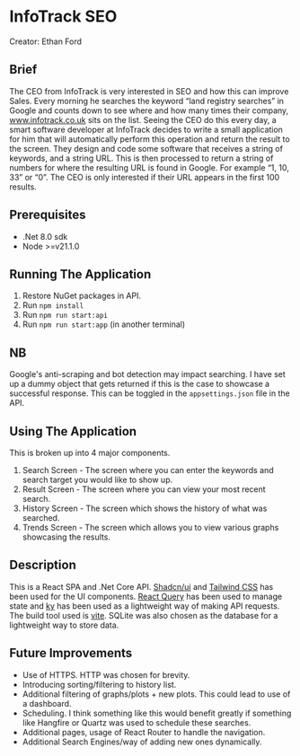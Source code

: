 # InfoTrack SEO
Creator: Ethan Ford

## Brief
The CEO from InfoTrack is very interested in SEO and how this can improve Sales. Every morning he searches the keyword 
“land registry searches” in Google and counts down to see where and how many times their company, www.infotrack.co.uk 
sits on the list. Seeing the CEO do this every day, a smart software developer at InfoTrack decides to write a small 
application for him that will automatically perform this operation and return the result to the screen. They design and 
code some software that receives a string of keywords, and a string URL. This is then processed to return a string of 
numbers for where the resulting URL is found in Google. For example “1, 10, 33” or “0”. The CEO is only interested if 
their URL appears in the first 100 results.

## Prerequisites
- .Net 8.0 sdk
- Node >=v21.1.0

## Running The Application
1. Restore NuGet packages in API.
2. Run `npm install`
3. Run `npm run start:api`
4. Run `npm run start:app` (in another terminal)

## NB
Google's anti-scraping and bot detection may impact searching. 
I have set up a dummy object that gets returned if this is the case to showcase a successful response.
This can be toggled in the `appsettings.json` file in the API.

## Using The Application
This is broken up into 4 major components. 
1. Search Screen - The screen where you can enter the keywords and search target you would like to show up.
2. Result Screen - The screen where you can view your most recent search.
3. History Screen - The screen which shows the history of what was searched.
4. Trends Screen - The screen which allows you to view various graphs showcasing the results.

## Description
This is a React SPA and .Net Core API. [Shadcn/ui](https://ui.shadcn.com/) and [Tailwind CSS](https://tailwindcss.com/)
has been used for the UI components. [React Query](https://tanstack.com/query/latest) has been used to manage state 
and [ky](https://www.npmjs.com/package/ky) has been used as a lightweight way of making API requests. The build tool
used is [vite](https://vite.dev/). SQLite was also chosen as the database for a lightweight way to store data.


## Future Improvements
- Use of HTTPS. HTTP was chosen for brevity.
- Introducing sorting/filtering to history list.
- Additional filtering of graphs/plots + new plots. This could lead to use of a dashboard.
- Scheduling. I think something like this would benefit greatly if something like Hangfire or Quartz was used to 
schedule these searches. 
- Additional pages, usage of React Router to handle the navigation.
- Additional Search Engines/way of adding new ones dynamically.
